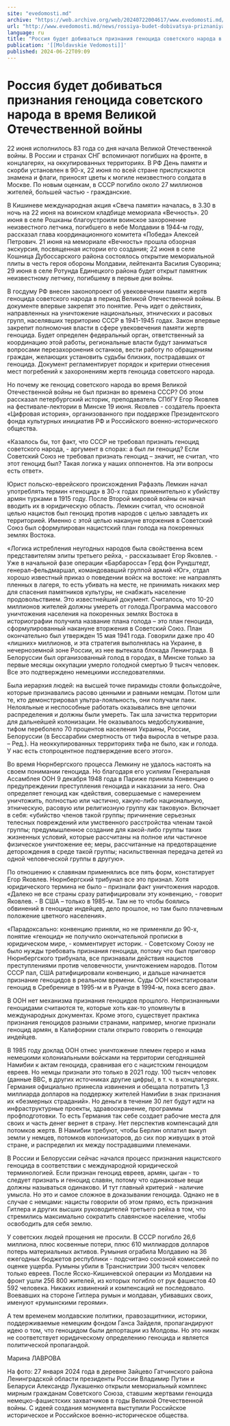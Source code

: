 ```yaml
---
site: "evedomosti.md"
archive: "https://web.archive.org/web/20240722004617/www.evedomosti.md/news/rossiya-budet-dobivatsya-priznaniya-genocida-sovetskogo-naro"
url: "http://www.evedomosti.md/news/rossiya-budet-dobivatsya-priznaniya-genocida-sovetskogo-naro"
language: ru
title: "Россия будет добиваться признания геноцида советского народа в время Великой Отечественной войны"
publication: '[[Moldavskie Vedomosti]]'
published: 2024-06-22T09:09
---
```


# Россия будет добиваться признания геноцида советского народа в время Великой Отечественной войны

22 июня исполнилось 83 года со дня начала Великой Отечественной войны. В России и странах СНГ вспоминают погибших на фронте, в концлагерях, на оккупированных территориях. В РФ День памяти и скорби установлен в 90-х, 22 июня по всей стране приспускаются знамена и флаги, приносят цветы к могиле неизвестного солдата в Москве. По новым оценкам, в СССР погибло около 27 миллионов жителей, большей частью - гражданские.

В Кишиневе международная акция «Свеча памяти» началась, в 3.30 в ночь на 22 июня на воинском кладбище мемориала «Вечность». 20 июня в селе Рошканы благоустроили воинское захоронение неизвестного летчика, погибшего в небе Молдавии в 1944-м году, рассказал глава координационного комитета «Победа» Алексей Петрович. 21 июня на мемориале «Вечность» прошла обзорная экскурсия, посвященная истории его создания; 22 июня в селе Кошница Дубоссарского района состоялось открытие мемориальной плиты в честь героя обороны Молдавии, лейтенанта Василия Суворина; 29 июня в селе Ротунда Единецкого района будет открыт памятник неизвестному летчику, погибшему в первые дни войны.

В госдуму РФ внесен законопроект об увековечении памяти жертв геноцида советского народа в период Великой Отечественной войны. В документе впервые закрепят это понятие. Речь идет о действиях, направленных на уничтожение национальных, этнических и расовых групп, населявших территорию СССР в 1941-1945 годах. Закон впервые закрепит полномочия власти в сфере увековечения памяти жертв геноцида. Будет определен федеральный орган, ответственный за координацию этой работы, региональные власти будут заниматься вопросами перезахоронения останков, вести работу по обращениям граждан, желающих установить судьбы близких, пострадавших от геноцида. Документ регламентирует порядок и критерии отнесения мест погребений к захоронениям жертв геноцида советского народа.

Но почему же геноцид советского народа во время Великой Отечественной войны не был признан во времена СССР? Об этом рассказал петербургский историк, преподаватель СПбГУ Егор Яковлев на фестивале-лектории в Минске 19 июня. Яковлев - создатель проекта «Цифровая история», организованного при поддержке Президентского фонда культурных инициатив РФ и Российского военно-исторического общества.

«Казалось бы, тот факт, что СССР не требовал признать геноцид советского народа, - аргумент в спорах: а был ли геноцид? Если Советский Союз не требовал признать геноцид – значит, не считал, что этот геноцид был? Такая логика у наших оппонентов. На эти вопросы есть ответ».

Юрист польско-еврейского происхождения Рафаэль Лемкин начал употреблять термин «геноцид» в 30-х годах применительно к убийству армян турками в 1915 году. После Второй мировой войны он начал вводить их в юридическую область. Лемкин считал, что основной целью нацистов был геноцид против народов с целью завладеть их территорией. Именно с этой целью накануне вторжения в Советский Союз был сформулирован нацистский план голода на покоренных землях Востока.

«Логика истребления неугодных народов была свойственна всем представителям элиты третьего рейха, - рассказывает Егор Яковлев. - Уже в начальной фазе операции «Барбаросса» Герд фон Рундштедт, генерал-фельдмаршал, командовавший группой армий «Юг», отдал хорошо известный приказ о поведении войск на востоке: не направлять пленных в лагеря, то есть убивать на месте, не принимать никаких мер для спасения памятников культуры, не снабжать население продовольствием. Это известнейший документ. Считалось, что 10-20 миллионов жителей должны умереть от голода.Программа массового уничтожения населения на покоренных землях Востока в историографии получила название плана голода – это план геноцида, сформулированный накануне вторжения в Советский Союз. План окончательно был утвержден 15 мая 1941 года. Говорили даже про 40 «лишних» миллионов, и эта стратегия выполнялась на Украине, в нечерноземной зоне России, из нее вытекала блокада Ленинграда. В Белоруссии был организованный голод в городах, в Минске только за первые месяцы оккупации умерло голодной смертью 9 тысяч человек. Все это подтверждено немецкими исследователями.

Была иерархия людей: на высшей точке пирамиды стояли фольксдойче, которые признавались расово ценными и равными немцам. Потом шли те, кто демонстрировал ультра-лояльность, они получали паек. Нелояльные и неспособные работать оказывались вне цепочки распределения и должны были умереть. Так шла зачистка территории для дальнейшей колонизации. Не оказывалось медобслуживание, тифом переболело 70 процентов населения Украины, России, Белоруссии (в Бессарабии смертность от тифа выросла в четыре раза. – Ред.). На неоккупированных территориях тифа не было, как и голода. У нас есть стопроцентное подтверждение всего этого».

Во время Нюрнбергского процесса Лемкину не удалось настоять на своем понимании геноцида. Но благодаря его усилиям Генеральная Ассамблея ООН 9 декабря 1948 года в Парижe приняла Конвенцию о предупреждении преступления геноцида и наказании за него. Она определяет геноцид как «действия, совершаемые с намерением уничтожить, полностью или частично, какую-либо национальную, этническую, расовую или религиозную группу как таковую». Включает в себя: «убийство членов такой группы; причинение серьезных телесных повреждений или умственного расстройства членам такой группы; предумышленное создание для какой-либо группы таких жизненных условий, которые рассчитаны на полное или частичное физическое уничтожение ее; меры, рассчитанные на предотвращение деторождения в среде такой группы; насильственная передача детей из одной человеческой группы в другую».

По отношению к славянам применялись все пять форм, констатирует Егор Яковлев. Нюрнбергский трибунал все это признал. Хотя юридического термина не было – признали факт уничтожения народов. «Далеко не все страны сразу ратифицировали эту конвенцию, - говорит Яковлев. - В США – только в 1985-м. Там не то чтобы боялись обвинений в геноциде индейцев, дело прошлое, но там было плачевным положение цветного населения».

«Парадоксально: конвенцию приняли, но не применяли до 90-х, понятие «геноцид» не получило окончательной прописки в юридическом мире, - комментирует историк. - Советскому Союзу не было нужды требовать признания геноцида, потому что был приговор Нюрнбергского трибунала, все признавали действия нацистов преступлениями против человечности, уничтожением народов. Потом СССР пал, США ратифицировали конвенцию, и дальше начинается признание геноцидов в реальном времени. Суды ООН констатировали геноцид в Сребренице в 1995-м и в Руанде в 1994-м, пока всего два».

В ООН нет механизма признания геноцидов прошлого. Непризнанными геноцидами считаются те, которые хоть как-то упомянуты в международных документах. Кроме этого, существует практика признания геноцидов разными странами, например, многие признали геноцид армян, в Калифорнии стали открыто говорить о геноциде индейцев.

В 1985 году доклад ООН отнес уничтожение племен гереро и нама немецкими колониальными войсками на территории сегодняшней Намибии к актам геноцида, сравнивая его с нацистским геноцидом евреев. Но немцы признали это только в 2021 году. 100 тысяч человек (данные ВВС, в других источниках другие цифры), в т. ч. в концлагерях. Германия официально принесла извинения и обещала потратить 1,3 миллиарда долларов на поддержку жителей Намибии в знак признания их «безмерных страданий». Но деньги в течение 30 лет будут идти на инфраструктурные проекты, здравоохранение, программы профподготовки. То есть Германия так себе создает рабочие места для своих и часть денег вернет в страну. Нет перспектив компенсаций для потомков жертв. В Намибии требуют, чтобы Берлин оплатил выкуп земли у немцев, потомков колонизаторов, до сих пор живущих в этой стране, и распределил их между пострадавшими племенами.

В России и Белоруссии сейчас начался процесс признания нацистского геноцида в соответствии с международной юридической терминологией. Если признан геноцид евреев, армян, цыган - то следует признать и геноцид славян, потому что одинаковые вещи должны называться одинаково. И тут главный критерий - наличие умысла. Но это и самое сложное в доказывании геноцида. Однако не в случае с немцами: нацисты говорили об этом прямо, есть признания Гитлера и других высших руководителей третьего рейха в том, что стремились максимально сократить славянское население, чтобы освободить для себя землю.

У советских людей прощения не просили. В СССР погибло 26,6 миллиона, плюс косвенные потери, плюс 610 миллиардов долларов потерь материальных активов. Румыния ограбила Молдавию на 36 ежегодных бюджетов республики - подсчитано союзной комиссией по оценке ущерба. Румыны убили в Транснистрии 300 тысяч человек только евреев. После Ясско-Кишиневской операции из Молдавии на фронт ушли 256 800 жителей, из которых погибло от рук фашистов 40 592 человека. Никаких извинений и компенсаций не последовало. Воевавших на стороне Гитлера румын и молдаван, убивавших своих, именуют «румынскими героями».

А тем временем молдавские политики, правозащитники, историки, поддерживаемые немецким фондом Ганса Зайделя, пропагандируют идею о том, что геноцидом были депортации из Молдовы. Но это никак не соответствует юридическому определению геноцида и является политической пропагандой.

Марина ЛАВРОВА

На фото: 27 января 2024 года в деревне Зайцево Гатчинского района Ленинградской области президенты России Владимир Путин и Беларуси Александр Лукашенко открыли мемориальный комплекс мирным гражданам Советского Союза, ставшим жертвами геноцида немецко-фашистских захватчиков в годы Великой Отечественной войны. С идеей создания монумента выступили Российское историческое и Российское военно-историческое общества.